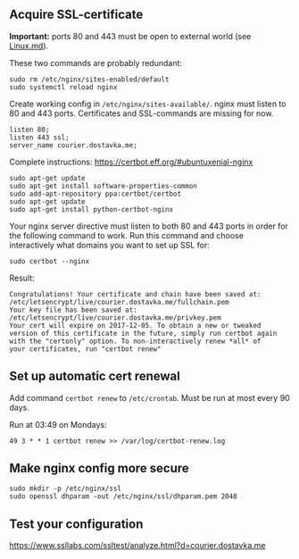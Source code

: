 ## Acquire SSL-certificate

**Important:** ports 80 and 443 must be open to external world (see [Linux.md](Linux.md)).

These two commands are probably redundant:

    sudo rm /etc/nginx/sites-enabled/default
    sudo systemctl reload nginx


Create working config in `/etc/nginx/sites-available/`. nginx must listen to 80 and 443 ports.
Certificates and SSL-commands are missing for now.

    listen 80;
    listen 443 ssl;
    server_name courier.dostavka.me;


Complete instructions: https://certbot.eff.org/#ubuntuxenial-nginx

    sudo apt-get update
    sudo apt-get install software-properties-common
    sudo add-apt-repository ppa:certbot/certbot
    sudo apt-get update
    sudo apt-get install python-certbot-nginx


Your nginx server directive must listen to both 80 and 443 ports in order for the following command to work.
Run this command and choose interactively what domains you want to set up SSL for:


    sudo certbot --nginx

Result:

    Congratulations! Your certificate and chain have been saved at:
    /etc/letsencrypt/live/courier.dostavka.me/fullchain.pem
    Your key file has been saved at:
    /etc/letsencrypt/live/courier.dostavka.me/privkey.pem
    Your cert will expire on 2017-12-05. To obtain a new or tweaked
    version of this certificate in the future, simply run certbot again
    with the "certonly" option. To non-interactively renew *all* of
    your certificates, run "certbot renew"



## Set up automatic cert renewal

Add command `certbot renew` to `/etc/crontab`. Must be run at most every 90 days.

Run at 03:49 on Mondays:

    49 3 * * 1 certbot renew >> /var/log/certbot-renew.log


## Make nginx config more secure


    sudo mkdir -p /etc/nginx/ssl
    sudo openssl dhparam -out /etc/nginx/ssl/dhparam.pem 2048



## Test your configuration

https://www.ssllabs.com/ssltest/analyze.html?d=courier.dostavka.me

